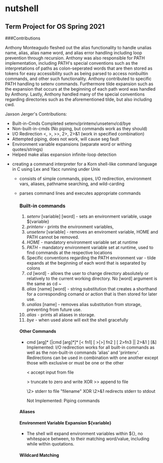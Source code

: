# nutshell
## Term Project for OS Spring 2021

###Contributions

Anthony Monteagudo fleshed out the alias functionality to handle unalias name, alias, alias name word, and alias error handling including loop prevention through recursion. Anthony was also responsible for PATH implementation, including PATH's special conventions such as the interpretations of paths as colon-seperated words that are then stored as tokens for easy accessibility such as being parsed to access nonbuiltin commands, and other such functionality. Anthony contributed to specific PATH handling to setenv commands. Furthermore tilde expansion such as the expansion that occurs at the beginning of each path word was handled by Anthony. Lastly, Anthony handled many of the special conventions regarding directories such as the aforementioned tilde, but also including cwd.

Jaxson Jerger's Contributions:
  - Built-in-Cmds Completed
      setenv/printenv/unsetenv/cd/bye
  - Non-built-in-cmds (No piping, but commands work as they should)
  - I/O Redirection 
      <, >, >>, 2>, 2>&1    (work in specified combination)
  - Attempted piping, does not work, will cause seg fault
  - Environment variable expansions (separate word or withing quotes/strings)
  - Helped make alias expansion infinite-loop detection
      

* creating a command interpreter for a Korn shell-like command language in C using Lex and Yacc running under Unix
  * consists of simple commands, pipes, I/O redirection, environment vars, aliases, pathname searching, and wild-carding
  * parses command lines and executes appropriate commands
    ### Built-in commands 
    1. *setenv* \[variable] \[word] - sets an environment variable, usage ${variable}
    2. *printenv* - prints the environment variables,
    3. *unsetenv* \[variable] - removes an enviroment variable, HOME and PATH cannot be removed.
    4. *HOME* - mandatory environment variable set at runtime
    5. *PATH* - mandatory environment variable set at runtime, used to find commands at the respective locations
    6. Specific conventions regarding the PATH environment var - tilde expands at the beginning of each word that is separated by colons
    7. *cd* \[word] - allows the user to change directory absolutely or relatively to the current working directory. No [word] argument is the same as cd ~ 
    8. *alias* \[name] \[word] - string substitution that creates a shorthand for a corresponding comand or action that is then stored for later use.
    9. *unalias* \[name] - removes alias substitution from storage, preventing from future use.
    10. *alias* - prints all aliases in storage.
    11. *bye* - when used alone will exit the shell gracefully

    #### Other Commands
    - cmd \[arg]\* \[|cmd \[arg]\*]\* \[< fn1] \[ >[>] fn2 ] \[ 2>fn3 || 2>&1 ] \[&]
      Implemented: I/O redirection works for all built-in commands as well as the non-built-in commands 'alias' and 'printenv'. Redirections can be used in combination with one another except those with exclusive or must be one or the other

        \<      accept input from file

        \>      truncate to zero and write
        XOR
        \>\>     append to file
        
        \2\>     stderr to file "filename"
        XOR
        \2\>\&1   redirects stderr to stdout
        
      Not Implemented: Piping commands
    #### Aliases
    #### Environment Variable Expansion ${variable}
      - The shell will expand environment variables within ${}, no whitespace between, to their matching word/value, including while within quotations.
    #### Wildcard Matching
   
